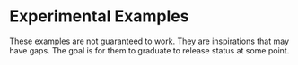 # Experimental Examples

These examples are not guaranteed to work.
They are inspirations that may have gaps.
The goal is for them to graduate to release
status at some point.
